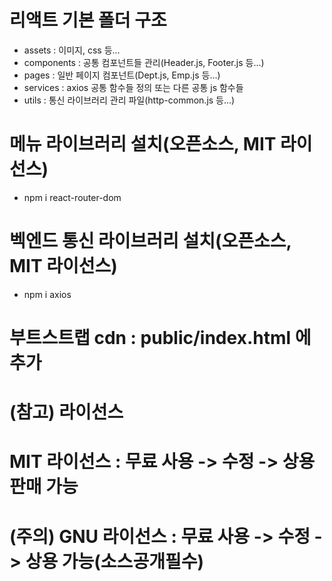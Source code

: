 # 리액트 기본 폴더 구조
- assets        : 이미지, css 등...
- components    : 공통 컴포넌트들 관리(Header.js, Footer.js 등...)
- pages         : 일반 페이지 컴포넌트(Dept.js, Emp.js 등...)
- services      : axios 공통 함수들 정의 또는 다른 공통 js 함수들
- utils         : 통신 라이브러리 관리 파일(http-common.js 등...)

# 메뉴 라이브러리 설치(오픈소스, MIT 라이선스)
- npm i react-router-dom

# 벡엔드 통신 라이브러리 설치(오픈소스, MIT 라이선스)
- npm i axios

# 부트스트랩 cdn : public/index.html 에 추가

# (참고) 라이선스
# MIT 라이선스          : 무료 사용 -> 수정 -> 상용 판매 가능
# (주의) GNU 라이선스   : 무료 사용 -> 수정 -> 상용 가능(소스공개필수)
